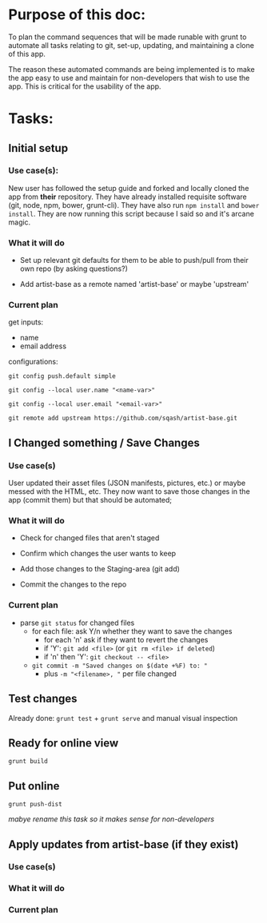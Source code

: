 # Purpose of this doc:

To plan the command sequences that will be made runable with grunt to automate
all tasks relating to git, set-up, updating, and maintaining a clone of this
app.

The reason these automated commands are being implemented is to make the app
easy to use and maintain for non-developers that wish to use the app. This is
critical for the usability of the app.

# Tasks:

## Initial setup

### Use case(s):

New user has followed the setup guide and forked and locally cloned the app
from **their** repository. They have already installed requisite software
(git, node, npm, bower, grunt-cli). They have also run `npm install` and
`bower install`. They are now running this script because I said so and it's
arcane magic.

### What it will do

- Set up relevant git defaults for them to be able to push/pull from their own
  repo (by asking questions?)

- Add artist-base as a remote named 'artist-base' or maybe 'upstream'

### Current plan

get inputs:

  - name
  - email address

configurations:

`git config push.default simple`

`git config --local user.name "<name-var>"`

`git config --local user.email "<email-var>"`

`git remote add upstream https://github.com/sqash/artist-base.git`

## I Changed something / Save Changes

### Use case(s)

User updated their asset files (JSON manifests, pictures, etc.) or maybe messed
with the HTML, etc. They now want to save those changes in the app (commit them)
but that should be automated;

### What it will do

- Check for changed files that aren't staged

- Confirm which changes the user wants to keep

- Add those changes to the Staging-area (git add)

- Commit the changes to the repo

### Current plan

- parse `git status` for changed files
  - for each file: ask Y/n whether they want to save the changes
    - for each 'n' ask if they want to revert the changes
    - if 'Y': `git add <file>` (or `git rm <file> if deleted`)
    - if 'n' then 'Y': `git checkout -- <file>`
  - `git commit -m "Saved changes on $(date +%F) to: "`
    - plus ` -m "<filename>, " ` per file changed

## Test changes

Already done: `grunt test` + `grunt serve` and manual visual inspection

## Ready for online view

`grunt build`

## Put online

`grunt push-dist`

*mabye rename this task so it makes sense for non-developers*

## Apply updates from artist-base (if they exist)

### Use case(s)

### What it will do

### Current plan
